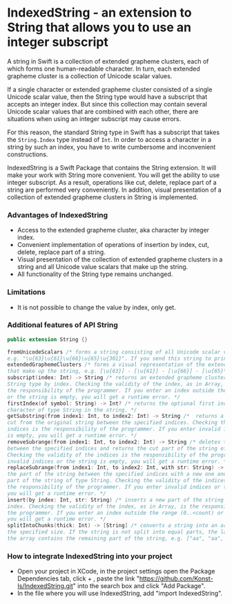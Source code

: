 # IndexedString - an extension to String that allows you to use an integer subscript 

A string in Swift is a collection of extended grapheme clusters, each of which forms one human-readable character. 
In turn, each extended grapheme cluster is a collection of Unicode scalar values.

If a single character or extended grapheme cluster consisted of a single Unicode scalar value, then the String type would have a subscript that accepts an integer index. But since this collection may contain several Unicode scalar values that are combined with each other, there are situations when using an integer subscript may cause errors.

For this reason, the standard String type in Swift has a subscript that takes the `String.Index` type instead of `Int`. In order to access a character in a string by such an index, you have to write cumbersome and inconvenient constructions.

IndexedString is a Swift Package that contains the String extension. It will make your work with String more convenient. You will get the ability to use integer subscript. As a result, operations like cut, delete, replace part of a string are performed very conveniently. In addition, visual presentation of a collection of extended grapheme clusters in String is implemented.

### Advantages of IndexedString

- Access to the extended grapheme cluster, aka character by integer index.
- Convenient implementation of operations of insertion by index, cut, delete, replace part of a string.
- Visual presentation of the collection of extended grapheme clusters in a string and all Unicode value scalars that make up the string.
- All functionality of the String type remains unchanged.

### Limitations

- It is not possible to change the value by index, only get.

### Additional features of API String

```swift
public extension String {}

fromUnicodeScalars /* forms a string consisting of all Unicode scalar values in the string,
e.g. "\u{63}\u{61}\u{66}\u{65}\u{301}". If you send this string to print, you will get café. */
extendedGraphemeClusters /* forms a visual representation of the extended grapheme clusters
that make up the string, e.g. [\u{63}] - [\u{61}] - [\u{66}] - [\u{65}\u{301}]. */
subscript(index: Int) -> String /* returns an extended grapheme cluster (character) of
String type by index. Checking the validity of the index, as in Array, is
the responsibility of the programmer. If you enter an index outside the range (0..<count)
or the string is empty, you will get a runtime error. */
firstIndex(of symbol: String) -> Int? /* returns the optional first index of an individual
character of type String in the string. */
getSubstring(from index1: Int, to index2: Int) -> String /*  returns a string of type String
cut from the original string between the specified indices. Checking the validity of the
indices is the responsibility of the programmer. If you enter invalid indices or the string 
is empty, you will get a runtime error. */
removeSubrange(from index1: Int, to index2: Int) -> String /* deletes the part of the string
between the specified indices and returns the cut part of the string of type String.
Checking the validity of the indices is the responsibility of the programmer. If you enter
invalid indices or the string is empty, you will get a runtime error. */
replaceSubrange(from index1: Int, to index2: Int, with str: String) -> String /* replaces
the part of the string between the specified indices with a new one and returns the replaced 
part of the string of type String. Checking the validity of the indices is
the responsibility of the programmer. If you enter invalid indices or the string is empty,
you will get a runtime error. */
insert(by index: Int, str: String) /* inserts a new part of the string at the specified
index. Checking the validity of the index, as in Array, is the responsibility of
the programmer. If you enter an index outside the range (0..<count) or the string is empty,
you will get a runtime error. */
splitIntoChunks(thick: Int) -> [String] /* converts a string into an array of strings of
the specified size. If the string is not split into equal parts, the last element of
the array contains the remaining part of the string, e.g. ["aa", "aa", "a"]. */
```
### How to integrate IndexedString into your project

- Open your project in XCode, in the project settings open the Package Dependencies tab, click + , paste the link "https://github.com/Konst-Is/IndexedString.git" into the search box and click "Add Package".
- In the file where you will use IndexedString, add "import IndexedString".





